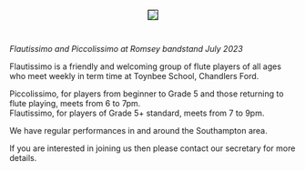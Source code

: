 <div align="center">
    <img src="https://lynneflute.github.io/Flautissimo/romsey2022.jpg" style = "margin: 2em; border: 1px solid black; padding: 0" >
</div> 

   <figcaption>
    
 _Flautissimo and Piccolissimo at Romsey bandstand July 2023_
    
   </figcaption>
 
Flautissimo is a friendly and welcoming group of flute players of all ages who meet weekly in term time at Toynbee School, Chandlers Ford.  

Piccolissimo, for players from beginner to Grade 5 and those returning to flute playing, meets from 6 to 7pm.  
Flautissimo, for players of Grade 5+ standard, meets from 7 to 9pm.

We have regular performances in and around the Southampton area.

If you are interested in joining us then please contact our secretary for more details.
